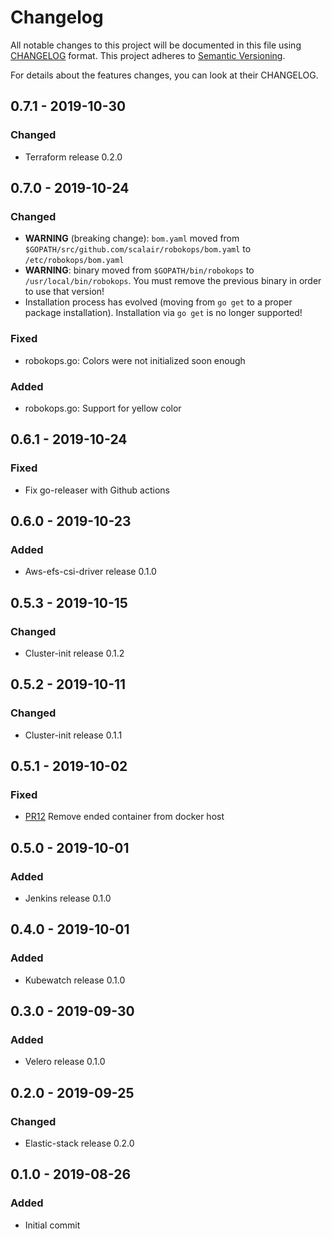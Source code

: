 # Changelog
All notable changes to this project will be documented in this file using [CHANGELOG](https://keepachangelog.com/en/0.3.0/) format.
This project adheres to [Semantic Versioning](https://semver.org/spec/v2.0.0.html).

For details about the features changes, you can look at their CHANGELOG.

## 0.7.1 - 2019-10-30
### Changed
- Terraform release 0.2.0

## 0.7.0 - 2019-10-24
### Changed
- **WARNING** (breaking change): `bom.yaml` moved from `$GOPATH/src/github.com/scalair/robokops/bom.yaml` to `/etc/robokops/bom.yaml`
- **WARNING**: binary moved from `$GOPATH/bin/robokops` to `/usr/local/bin/robokops`. You must remove the previous binary in order to use that version!
- Installation process has evolved (moving from `go get` to a proper package installation). Installation via `go get` is no longer supported!

### Fixed
- robokops.go: Colors were not initialized soon enough

### Added
- robokops.go: Support for yellow color

## 0.6.1 - 2019-10-24
### Fixed
-  Fix go-releaser with Github actions

## 0.6.0 - 2019-10-23
### Added
-  Aws-efs-csi-driver release 0.1.0

## 0.5.3 - 2019-10-15
### Changed
- Cluster-init release 0.1.2

## 0.5.2 - 2019-10-11
### Changed
- Cluster-init release 0.1.1

## 0.5.1 - 2019-10-02
### Fixed
- [PR12](https://github.com/scalair/robokops/pull/12) Remove ended container from docker host

## 0.5.0 - 2019-10-01
### Added
- Jenkins release 0.1.0

## 0.4.0 - 2019-10-01
### Added
- Kubewatch release 0.1.0

## 0.3.0 - 2019-09-30
### Added
- Velero release 0.1.0

## 0.2.0 - 2019-09-25
### Changed
- Elastic-stack release 0.2.0

## 0.1.0 - 2019-08-26
### Added
- Initial commit
